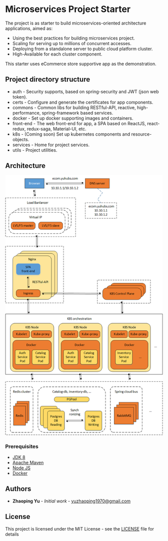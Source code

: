 # Microservices Project Starter

The project is as starter to build microservices-oriented architecture applications, aimed as:
* Using the best practices for building microservices project.
* Scaling for serving up to millions of concurrent accesses.
* Deploying from a standalone server to public cloud platform cluster.
* High-Available for each cluster component.

This starter uses eCommerce store supportive app as the demonstration.

## Project directory structure

* auth - Security supports, based on spring-security and JWT (json web token).
* certs - Configure and generate the certificates for app components.
* commons - Common libs for building RESTful-API, reactive, high-performance, spring-framework based services.
* docker - Set up docker supporting images and containers.
* front-end - The web front-end for app, a SPA based on ReactJS, react-redux, redux-saga, Material-UI, etc.
* k8s - (Coming soon) Set up kubernetes components and resource-objects.
* services - Home for project services.
* utils - Project utilities.

## Architecture

![](ms-architecture.png)

### Prerequisites

* [JDK 8](https://www.oracle.com/java/technologies/javase-jdk8-downloads.html)
* [Apache Maven](https://maven.apache.org/)
* [Node JS](https://nodejs.org/en/download/)
* [Docker](https://docs.docker.com/engine/install/)

## Authors

* **Zhaoping Yu** - *Initial work* - yuzhaoping1970@gmail.com

## License

This project is licensed under the MIT License - see the [LICENSE](LICENSE) file for details
